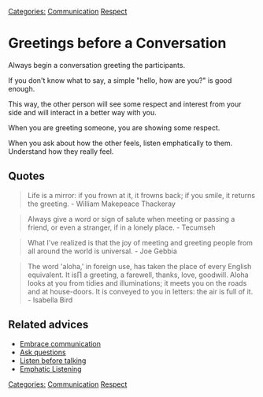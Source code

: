[Categories:](../Categories/index.md) [Communication](../Categories/Communication.md) [Respect](../Categories/Respect.md)
# Greetings before a Conversation

Always begin a conversation greeting the participants.
 
If you don't know what to say, a simple "hello, how are you?" is good enough.
 
This way, the other person will see some respect and interest from your side and will interact in a better way with you.
 
When you are greeting someone, you are showing some respect.
 
When you ask about how the other feels, listen emphatically to them. Understand how they really feel.

## Quotes

> Life is a mirror: if you frown at it, it frowns back; if you smile, it returns the greeting. - William Makepeace Thackeray

> Always give a word or sign of salute when meeting or passing a friend, or even a stranger, if in a lonely place. - Tecumseh

> What I've realized is that the joy of meeting and greeting people from all around the world is universal. - Joe Gebbia

> The word 'aloha,' in foreign use, has taken the place of every English equivalent. It is∏ a greeting, a farewell, thanks, love, goodwill. Aloha looks at you from tidies and illuminations; it meets you on the roads and at house-doors. It is conveyed to you in letters: the air is full of it. - Isabella Bird

## Related advices

- [Embrace communication](../Embrace%20communication/index.md)
- [Ask questions](../Ask%20questions/index.md)
- [Listen before talking](../Listen%20before%20talking/index.md)
- [Emphatic Listening](../Emphathic%20listening/index.md)

[Categories:](../Categories/index.md) [Communication](../Categories/Communication.md) [Respect](../Categories/Respect.md)
